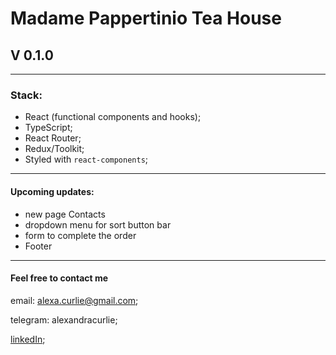 # Madame Pappertinio Tea House


## V 0.1.0

***
### Stack:

- React (functional components and hooks);
- TypeScript;
- React Router;
- Redux/Toolkit;
- Styled with `react-components`;

***

#### Upcoming updates:

- new page Contacts
- dropdown menu for sort button bar
- form to complete the order
- Footer

***

#### Feel free to contact me

email: alexa.curlie@gmail.com;

telegram: alexandracurlie;

[linkedIn](https://www.linkedin.com/in/alexandrakudriashova/);

